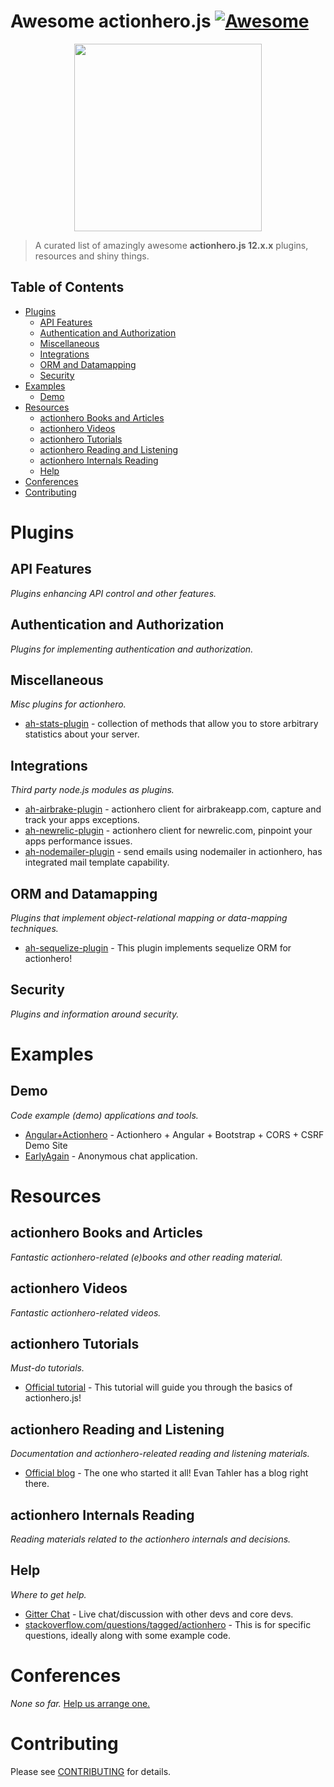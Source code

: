 # Awesome actionhero.js [![Awesome](https://cdn.rawgit.com/sindresorhus/awesome/d7305f38d29fed78fa85652e3a63e154dd8e8829/media/badge.svg)](https://github.com/sindresorhus/awesome)

<p align="center"><img src="https://raw.github.com/evantahler/actionhero/master/public/logo/actionhero.png" height="300"/></p>

> A curated list of amazingly awesome **actionhero.js 12.x.x** plugins, resources and shiny things.

## Table of Contents

- [Plugins](#plugins)
	- [API Features](#api-features)
	- [Authentication and Authorization](#authentication-and-authorization)
	- [Miscellaneous](#miscellaneous)
	- [Integrations](#integrations)
	- [ORM and Datamapping](#orm-and-datamapping)
	- [Security](#security)
- [Examples](#examples)
	- [Demo](#demo)
- [Resources](#resources)
	- [actionhero Books and Articles](#actionhero-books-and-articles)
	- [actionhero Videos](#actionhero-videos)
	- [actionhero Tutorials](#actionhero-tutorials)
	- [actionhero Reading and Listening](#actionhero-reading-and-listening)
	- [actionhero Internals Reading](#actionhero-internals-reading)
	- [Help](#help)
- [Conferences](#conferences)
- [Contributing](#contributing)


# Plugins

## API Features
*Plugins enhancing API control and other features.*

## Authentication and Authorization
*Plugins for implementing authentication and authorization.*

## Miscellaneous
*Misc plugins for actionhero.*
- [ah-stats-plugin](https://github.com/evantahler/ah-stats-plugin) - collection of methods that allow you to store arbitrary statistics about your server.

## Integrations
*Third party node.js modules as plugins.*
- [ah-airbrake-plugin](https://github.com/evantahler/ah-airbrake-plugin) - actionhero client for airbrakeapp.com, capture and track your apps exceptions.
- [ah-newrelic-plugin](https://github.com/evantahler/ah-newrelic-plugin) - actionhero client for newrelic.com, pinpoint your apps performance issues.
- [ah-nodemailer-plugin](https://github.com/panjiesw/ah-nodemailer-plugin) - send emails using nodemailer in actionhero, has integrated mail template capability.

## ORM and Datamapping
*Plugins that implement object-relational mapping or data-mapping techniques.*
- [ah-sequelize-plugin](https://github.com/evantahler/ah-sequelize-plugin) - This plugin implements sequelize ORM for actionhero!
## Security
*Plugins and information around security.*

# Examples

## Demo
*Code example (demo) applications and tools.*
- [Angular+Actionhero](https://github.com/evantahler/actionhero-angular-bootstrap-cors-csrf) - Actionhero + Angular + Bootstrap + CORS + CSRF Demo Site
- [EarlyAgain](https://github.com/evantahler/earlyagain) - Anonymous chat application.

# Resources

## actionhero Books and Articles
*Fantastic actionhero-related (e)books and other reading material.*

## actionhero Videos
*Fantastic actionhero-related videos.*

## actionhero Tutorials
*Must-do tutorials.*
- [Official tutorial](https://github.com/evantahler/actionhero-tutorial) - This tutorial will guide you through the basics of actionhero.js!

## actionhero Reading and Listening
*Documentation and actionhero-releated reading and listening materials.*
- [Official blog](http://blog.evantahler.com) - The one who started it all! Evan Tahler has a blog right there.

## actionhero Internals Reading
*Reading materials related to the actionhero internals and decisions.*

## Help
*Where to get help.*

- [Gitter Chat](https://gitter.im/evantahler/actionhero) - Live chat/discussion with other devs and core devs.
- [stackoverflow.com/questions/tagged/actionhero](http://stackoverflow.com/questions/tagged/actionhero) - This is for specific questions, ideally along with some example code.

# Conferences
*None so far.* [Help us arrange one.](https://gitter.im/evantahler/actionhero)

# Contributing
Please see [CONTRIBUTING](CONTRIBUTING.md) for details.
